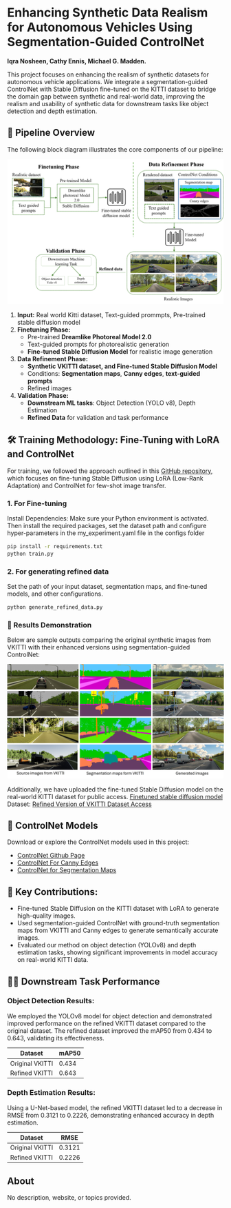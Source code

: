 # Enhancing Synthetic Data Realism for Autonomous Vehicles Using Segmentation-Guided ControlNet

**Iqra Nosheen, Cathy Ennis, Michael G. Madden.**

This project focuses on enhancing the realism of synthetic datasets for autonomous vehicle applications. We integrate a segmentation-guided ControlNet with Stable Diffusion fine-tuned on the KITTI dataset to bridge the domain gap between synthetic and real-world data, improving the realism and usability of synthetic data for downstream tasks like object detection and depth estimation.

## 🔧 Pipeline Overview

The following block diagram illustrates the core components of our pipeline:

![Pipeline Diagram](Assests/ECML%20workflow.png)

1. **Input:** Real world Kitti dataset, Text-guided prommpts, Pre-trained stable diffusion model
2. **Finetuning Phase:** 
   - Pre-trained **Dreamlike Photoreal Model 2.0**
   - Text-guided prompts for photorealistic generation
   - **Fine-tuned Stable Diffusion Model** for realistic image generation
3. **Data Refinement Phase:**
   - **Synthetic VKITTI dataset, and Fine-tuned Stable Diffusion Model**
   - Conditions: **Segmentation maps**, **Canny edges**, **text-guided prompts**
   - Refined images
4. **Validation Phase:**
   - **Downstream ML tasks**: Object Detection (YOLO v8), Depth Estimation
   - **Refined Data** for validation and task performance

## 🛠️ Training Methodology: Fine-Tuning with LoRA and ControlNet
For training, we followed the approach outlined in this [GitHub repository](https://github.com/lizhiqi49/I2I-Stable-Diffusion-Finetune-LoRA-ControlNet.git), which focuses on fine-tuning Stable Diffusion using LoRA (Low-Rank Adaptation) and ControlNet for few-shot image transfer.
### 1. For Fine-tuning
Install Dependencies: Make sure your Python environment is activated. Then install the required packages, set the dataset path and configure hyper-parameters in the my_experiment.yaml file in the configs folder
````bash
pip install -r requirements.txt
python train.py
````
### 2. For generating refined data
Set the path of your input dataset, segmentation maps, and fine-tuned models, and other configurations.
````bash
python generate_refined_data.py
````
### 🧪 Results Demonstration

Below are sample outputs comparing the original synthetic images from VKITTI with their enhanced versions using segmentation-guided ControlNet:

![input1](Assests/generated%20images.jpg) 

Additionally, we have uploaded the fine-tuned Stable Diffusion model on the real-world KITTI dataset for public access. [Finetuned stable diffusion model](Assests/pytorch_lora_weights.safetensors) 
Dataset: [Refined Version of VKITTI Dataset Access](https://zenodo.org/records/16451126?token=eyJhbGciOiJIUzUxMiJ9.eyJpZCI6ImNlYTFjZTJjLTA4OTMtNGM0Ni05ZThiLWFiYjg0MTNmNzBlZCIsImRhdGEiOnt9LCJyYW5kb20iOiJiODU3NzJjZDdhNmIyNGJlNGQ5Y2FiNGM2ODhkYjZiZSJ9.RttlBt4uCNWYVlNkgafMmbIqbzOrqE94EvehTDfzCJLXz-PfDkJhQ48QZWCEYc-dX8BhzyLOHwkOVUlQLvIH0A)

## 🔗 ControlNet Models

Download or explore the ControlNet models used in this project:

- [ControlNet Github Page](https://github.com/lllyasviel/ControlNet)
- [ControlNet For Canny Edges](https://github.com/lllyasviel/ControlNet)
- [ControlNet for Segmentation Maps](https://huggingface.co/lllyasviel/sd-controlnet-seg)

## 📝 Key Contributions:
- Fine-tuned Stable Diffusion on the KITTI dataset with LoRA to generate high-quality images.
- Used segmentation-guided ControlNet with ground-truth segmentation maps from VKITTI and Canny edges to generate semantically accurate images.
- Evaluated our method on object detection (YOLOv8) and depth estimation tasks, showing significant improvements in model accuracy on real-world KITTI data.

## 🧑‍🔬 Downstream Task Performance

### Object Detection Results:
We employed the YOLOv8 model for object detection and demonstrated improved performance on the refined VKITTI dataset compared to the original dataset. The refined dataset improved the mAP50 from 0.434 to 0.643, validating its effectiveness.

| Dataset         | mAP50  |
|-----------------|--------|
| Original VKITTI | 0.434  |
| Refined VKITTI  | 0.643  |

### Depth Estimation Results:
Using a U-Net-based model, the refined VKITTI dataset led to a decrease in RMSE from 0.3121 to 0.2226, demonstrating enhanced accuracy in depth estimation.

| Dataset         | RMSE   |
|-----------------|--------|
| Original VKITTI | 0.3121 |
| Refined VKITTI  | 0.2226 |

## About
No description, website, or topics provided.

